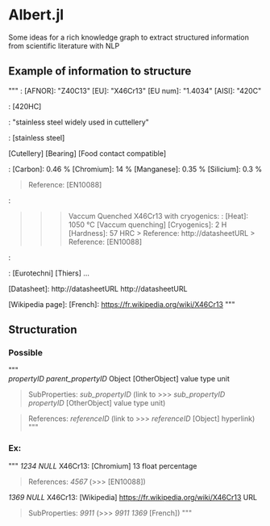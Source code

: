 # Albert.jl
Some ideas for a rich knowledge graph to extract structured information from scientific literature with NLP

## Example of information to structure

"""
<Names>:
  [AFNOR]: "Z40C13"
  [EU]: "X46Cr13"
  [EU num]: "1.4034"
  [AISI]: "420C"

<Similar to>:
  [420HC]

<Description>: "stainless steel widely used in cuttellery"

<Subclass of>: [stainless steel]

<used by>
  [Cutellery]
  [Bearing]

<is>
    [Food contact compatible]
  
<Contains>:
  [Carbon]:	0.46 %
  [Chromium]:	14 %
  [Manganese]:	0.35 %
  [Silicium]:	0.3 %
  > Reference: [EN10088]

<States>:
  >>> Vaccum Quenched X46Cr13 with cryogenics:
    <Process>:
      [Heat]: 1050 °C
      [Vaccum quenching]
      [Cryogenics]: 2 H
    [Hardness]: 57 HRC > Reference: http://datasheetURL
    > Reference: [EN10088]
      
<Produced by>:
  
  
<Distributed by>:
  [Eurotechni] <where> [Thiers]
  ...
  
<described in> [Datasheet]:
  http://datasheetURL
  http://datasheetURL
    
<described in> [Wikipedia page]: 
    <language> [French]: https://fr.wikipedia.org/wiki/X46Cr13
"""
      
## Structuration

### Possible
      
"""      
_propertyID_ _parent_propertyID_ Object <property> [OtherObject] value type unit
      
> SubProperties:
  _sub_propertyID_ (link to >>> _sub_propertyID_ _propertyID_ <property> [OtherObject] value type unit)

> References:
  _referenceID_ (link to >>> _referenceID_ [Object] hyperlink)
"""
      
### Ex:

"""
_1234_ _NULL_ X46Cr13: <contains> [Chromium] 13 float percentage
> References:
      _4567_ (>>> [EN10088])

_1369_ _NULL_ X46Cr13: <described in> [Wikipedia] https://fr.wikipedia.org/wiki/X46Cr13 URL
> SubProperties:
      _9911_ (>>> _9911_ _1369_ <use> [French])
"""  
